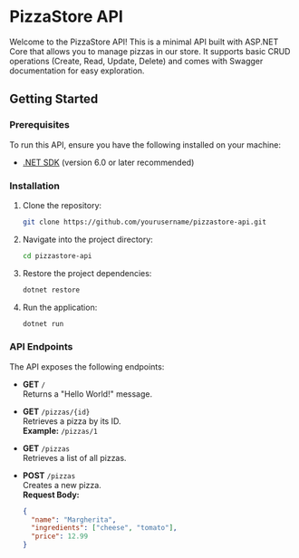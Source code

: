 # PizzaStore API

Welcome to the PizzaStore API! This is a minimal API built with ASP.NET Core that allows you to manage pizzas in our store. It supports basic CRUD operations (Create, Read, Update, Delete) and comes with Swagger documentation for easy exploration.

## Getting Started

### Prerequisites

To run this API, ensure you have the following installed on your machine:

- [.NET SDK](https://dotnet.microsoft.com/download) (version 6.0 or later recommended)

### Installation

1. Clone the repository:

    ```bash
    git clone https://github.com/yourusername/pizzastore-api.git
    ```

2. Navigate into the project directory:

    ```bash
    cd pizzastore-api
    ```

3. Restore the project dependencies:

    ```bash
    dotnet restore
    ```

4. Run the application:

    ```bash
    dotnet run
    ```

### API Endpoints

The API exposes the following endpoints:

- **GET** `/`  
  Returns a "Hello World!" message.

- **GET** `/pizzas/{id}`  
  Retrieves a pizza by its ID.  
  **Example:** `/pizzas/1`

- **GET** `/pizzas`  
  Retrieves a list of all pizzas.

- **POST** `/pizzas`  
  Creates a new pizza.  
  **Request Body:**
  ```json
  {
    "name": "Margherita",
    "ingredients": ["cheese", "tomato"],
    "price": 12.99
  }
